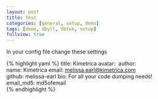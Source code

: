 ```yaml
---
layout: post
title: Test
categories: [general, setup, demo]
tags: [demo, dbyll, dbtek, setup]
fullview: true
---
```


In your config file change these settings

{% highlight yaml %}
title: Kimetrica
avatar: <img src="/static/images/logo.30efce685dc1.png" alt="">
author:  
  name: Kimetrica 
  email: melissa.earl@kimetrica.com  
  github: melissa-earl
  bio: For all your code dumping needs!  
  email_md5: md5ofemail  
{% endhighlight %}